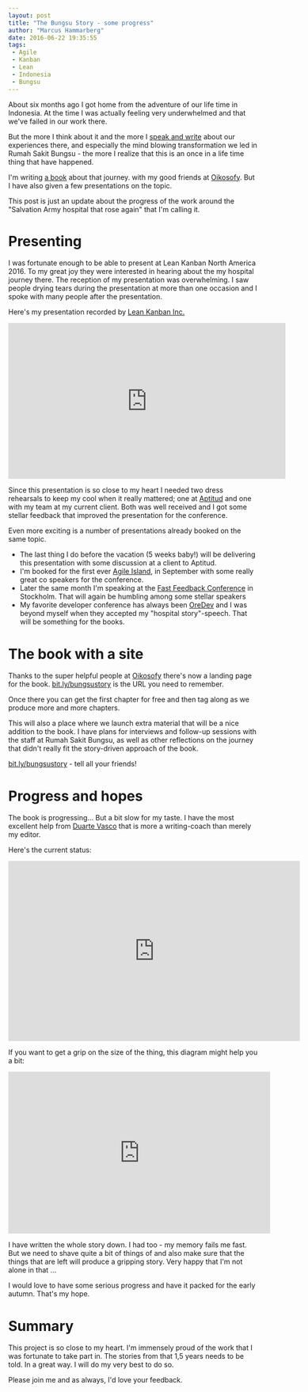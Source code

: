 ```yaml
---
layout: post
title: "The Bungsu Story - some progress"
author: "Marcus Hammarberg"
date: 2016-06-22 19:35:55
tags:
 - Agile
 - Kanban
 - Lean
 - Indonesia
 - Bungsu
---
```


About six months ago I got home from the adventure of our life time in Indonesia. At the time I was actually feeling very underwhelmed and that we've failed in our work there.

But the more I think about it and the more I [speak and write](http://www.marcusoft.net/tags/#Indonesia) about our experiences there, and especially the mind blowing transformation we led in Rumah Sakit Bungsu - the more I realize that this is an once in a life time thing that have happened.

I'm writing [a book](http://bit.ly/bungsustory) about that journey. with my good friends at [Oikosofy](http://oikosofy.com/). But I have also given a few presentations on the topic.

This post is just an update about the progress of the work around the "Salvation Army hospital that rose again" that I'm calling it.

<a name='more'></a>

# Presenting
I was fortunate enough to be able to present at Lean Kanban North America 2016. To my great joy they were interested in hearing about the my hospital journey there. The reception of my presentation was overwhelming. I saw people drying tears during the presentation at more than one occasion and I spoke with many people after the presentation.

Here's my presentation recorded by [Lean Kanban Inc.](http://leankanban.com/)

<iframe width="560" height="315" src="https://www.youtube.com/embed/nEKuY9P53Q4" frameborder="0" allowfullscreen></iframe>

Since this presentation is so close to my heart I needed two dress rehearsals to keep my cool when it really mattered; one at [Aptitud](http://www.aptitud.se) and one with my team at my current client. Both was well received and I got some stellar feedback that improved the presentation for the conference.

Even more exciting is a number of presentations already booked on the same topic.

* The last thing I do before the vacation (5 weeks baby!) will be delivering this presentation with some discussion at a client to Aptitud.
* I'm booked for the first ever [Agile Island](http://www.agileislands.ax/), in September with some really great co speakers for the conference.
* Later the same month I'm speaking at the [Fast Feedback Conference](http://www.fastfeedback.se/) in Stockholm. That will again be humbling among some stellar speakers
* My favorite developer conference has always been [OreDev](http://www.oredev.org) and I was beyond myself when they accepted my "hospital story"-speech. That will be something for the books.

# The book with a site
Thanks to the super helpful people at [Oikosofy](http://oikosofy.com/) there's now a landing page for the book. [bit.ly/bungsustory](http://bit.ly/bungsustory) is the URL you need to remember.

Once there you can get the first chapter for free and then tag along as we produce more and more chapters.

This will also a place where we launch extra material that will be a nice addition to the book. I have plans for interviews and follow-up sessions with the staff at Rumah Sakit Bungsu, as well as other reflections on the journey that didn't really fit the story-driven approach of the book.

[bit.ly/bungsustory](bit.ly/bungsustory) - tell all your friends!

# Progress and hopes
The book is progressing... But a bit slow for my taste. I have the most excellent help from [Duarte Vasco](https://twitter.com/duarte_vasco) that is more a writing-coach than merely my editor.

Here's the current status:

<iframe width="589" height="364" seamless frameborder="0" scrolling="no" src="https://docs.google.com/spreadsheets/d/1-WLjqavJzEBWTK5KcGcYVKWoeYcTOgvBHAKcsXWwHOQ/pubchart?oid=1369661743&amp;format=interactive"></iframe>

If you want to get a grip on the size of the thing, this diagram might help you a bit:

<iframe width="529" height="327" seamless frameborder="0" scrolling="no" src="https://docs.google.com/spreadsheets/d/1-WLjqavJzEBWTK5KcGcYVKWoeYcTOgvBHAKcsXWwHOQ/pubchart?oid=1548619501&amp;format=interactive"></iframe>

I have written the whole story down. I had too - my memory fails me fast. But we need to shave quite a bit of things of and also make sure that the things that are left will produce a gripping story. Very happy that I'm not alone in that ...

I would love to have some serious progress and have it packed for the early autumn. That's my hope.

# Summary
This project is so close to my heart. I'm immensely proud of the work that I was fortunate to take part in. The stories from that 1,5 years needs to be told. In a great way. I will do my very best to do so.

Please join me and as always, I'd love your feedback.